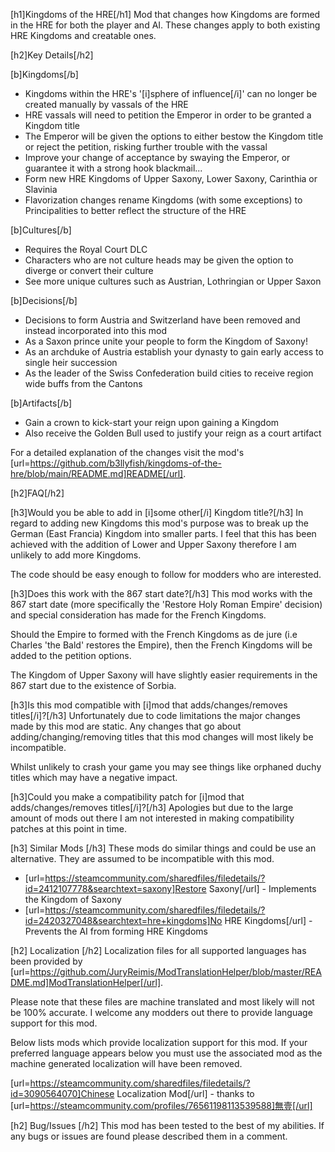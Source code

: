 ﻿[h1]Kingdoms of the HRE[/h1]
Mod that changes how Kingdoms are formed in the HRE for both the player and AI.
These changes apply to both existing HRE Kingdoms and creatable ones.

[h2]Key Details[/h2]

[b]Kingdoms[/b]
* Kingdoms within the HRE's '[i]sphere of influence[/i]' can no longer be created manually by vassals of the HRE
* HRE vassals will need to petition the Emperor in order to be granted a Kingdom title
* The Emperor will be given the options to either bestow the Kingdom title or reject the petition, risking further trouble with the vassal
* Improve your change of acceptance by swaying the Emperor, or guarantee it with a strong hook blackmail...
* Form new HRE Kingdoms of Upper Saxony, Lower Saxony, Carinthia or Slavinia
* Flavorization changes rename Kingdoms (with some exceptions) to Principalities to better reflect the structure of the HRE

[b]Cultures[/b]
* Requires the Royal Court DLC
* Characters who are not culture heads may be given the option to diverge or convert their culture
* See more unique cultures such as Austrian, Lothringian or Upper Saxon

[b]Decisions[/b]
* Decisions to form Austria and Switzerland have been removed and instead incorporated into this mod
* As a Saxon prince unite your people to form the Kingdom of Saxony!
* As an archduke of Austria establish your dynasty to gain early access to single heir succession
* As the leader of the Swiss Confederation build cities to receive region wide buffs from the Cantons

[b]Artifacts[/b]
* Gain a crown to kick-start your reign upon gaining a Kingdom
* Also receive the Golden Bull used to justify your reign as a court artifact

For a detailed explanation of the changes visit the mod's [url=https://github.com/b3llyfish/kingdoms-of-the-hre/blob/main/README.md]README[/url].

[h2]FAQ[/h2]

[h3]Would you be able to add in [i]some other[/i] Kingdom title?[/h3]
In regard to adding new Kingdoms this mod's purpose was to break up the German (East Francia) Kingdom into smaller parts.
I feel that this has been achieved with the addition of Lower and Upper Saxony therefore I am unlikely to add more Kingdoms.

The code should be easy enough to follow for modders who are interested.

[h3]Does this work with the 867 start date?[/h3]
This mod works with the 867 start date (more specifically the 'Restore Holy Roman Empire' decision) and special consideration has made for the French Kingdoms.

Should the Empire to formed with the French Kingdoms as de jure (i.e Charles 'the Bald' restores the Empire), then the French Kingdoms will be added to the petition options.

The Kingdom of Upper Saxony will have slightly easier requirements in the 867 start due to the existence of Sorbia.

[h3]Is this mod compatible with [i]mod that adds/changes/removes titles[/i]?[/h3]
Unfortunately due to code limitations the major changes made by this mod are static. Any changes that go about adding/changing/removing titles that this mod changes will most likely be incompatible.

Whilst unlikely to crash your game you may see things like orphaned duchy titles which may have a negative impact.

[h3]Could you make a compatibility patch for [i]mod that adds/changes/removes titles[/i]?[/h3]
Apologies but due to the large amount of mods out there I am not interested in making compatibility patches at this point in time.

[h3] Similar Mods [/h3]
These mods do similar things and could be use an alternative. They are assumed to be incompatible with this mod.
* [url=https://steamcommunity.com/sharedfiles/filedetails/?id=2412107778&searchtext=saxony]Restore Saxony[/url] - Implements the Kingdom of Saxony
* [url=https://steamcommunity.com/sharedfiles/filedetails/?id=2420327048&searchtext=hre+kingdoms]No HRE Kingdoms[/url] - Prevents the AI from forming HRE Kingdoms

[h2] Localization [/h2]
Localization files for all supported languages has been provided by [url=https://github.com/JuryReimis/ModTranslationHelper/blob/master/README.md]ModTranslationHelper[/url].

Please note that these files are machine translated and most likely will not be 100% accurate. I welcome any modders out 
there to provide language support for this mod.

Below lists mods which provide localization support for this mod. If your preferred language appears below you must use the
associated mod as the machine generated localization will have been removed.

[url=https://steamcommunity.com/sharedfiles/filedetails/?id=3090564070]Chinese Localization Mod[/url] - thanks to [url=https://steamcommunity.com/profiles/76561198113539588]無壹[/url]

[h2] Bug/Issues [/h2]
This mod has been tested to the best of my abilities. If any bugs or issues are found please described them in a comment.